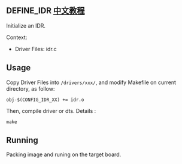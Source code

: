 DEFINE_IDR [中文教程](https://biscuitos.github.io/blog/IDR_DEFINE_IDR/)
----------------------------------

Initialize an IDR.

Context:

* Driver Files: idr.c

## Usage

Copy Driver Files into `/drivers/xxx/`, and modify Makefile on current 
directory, as follow:

```
obj-$(CONFIG_IDR_XX) += idr.o
```

Then, compile driver or dts. Details :

```
make
```

## Running

Packing image and runing on the target board.
